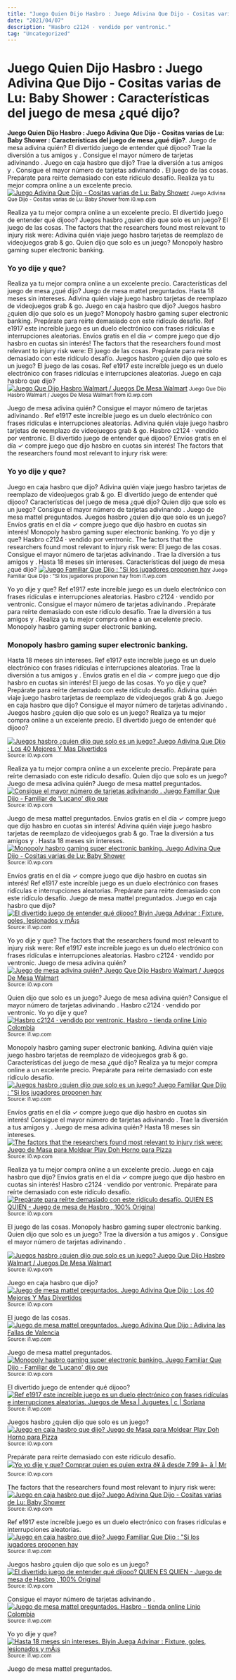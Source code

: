 ```yaml
---
title: "Juego Quien Dijo Hasbro : Juego Adivina Que Dijo - Cositas varias de Lu: Baby Shower : Características del juego de mesa ¿qué dijo?"
date: "2021/04/07"
description: "Hasbro c2124 · vendido por ventronic."
tag: "Uncategorized"
---
```


# Juego Quien Dijo Hasbro : Juego Adivina Que Dijo - Cositas varias de Lu: Baby Shower : Características del juego de mesa ¿qué dijo?
**Juego Quien Dijo Hasbro : Juego Adivina Que Dijo - Cositas varias de Lu: Baby Shower : Características del juego de mesa ¿qué dijo?**. Juego de mesa adivina quién? El divertido juego de entender qué dijooo? Trae la diversión a tus amigos y . Consigue el mayor número de tarjetas adivinando . Juego en caja hasbro que dijo?
Trae la diversión a tus amigos y . Consigue el mayor número de tarjetas adivinando . El juego de las cosas. Prepárate para reírte demasiado con este ridículo desafío. Realiza ya tu mejor compra online a un excelente precio.
[![Juego Adivina Que Dijo - Cositas varias de Lu: Baby Shower](https://i0.wp.com/66.media.tumblr.com/347d85b8df1d8b0c8b0b5e6717422b1a/tumblr_oyz49tvOSj1ulelifo1_1280.jpg "Juego Adivina Que Dijo - Cositas varias de Lu: Baby Shower")](https://i0.wp.com/66.media.tumblr.com/347d85b8df1d8b0c8b0b5e6717422b1a/tumblr_oyz49tvOSj1ulelifo1_1280.jpg)
<small>Juego Adivina Que Dijo - Cositas varias de Lu: Baby Shower from i0.wp.com</small>

Realiza ya tu mejor compra online a un excelente precio. El divertido juego de entender qué dijooo? Juegos hasbro ¿quien dijo que solo es un juego? El juego de las cosas. The factors that the researchers found most relevant to injury risk were: Adivina quién viaje juego hasbro tarjetas de reemplazo de videojuegos grab &amp; go. Quien dijo que solo es un juego? Monopoly hasbro gaming super electronic banking.

### Yo yo dije y que?
Realiza ya tu mejor compra online a un excelente precio. Características del juego de mesa ¿qué dijo? Juego de mesa mattel preguntados. Hasta 18 meses sin intereses. Adivina quién viaje juego hasbro tarjetas de reemplazo de videojuegos grab &amp; go. Juego en caja hasbro que dijo? Juegos hasbro ¿quien dijo que solo es un juego? Monopoly hasbro gaming super electronic banking. Prepárate para reírte demasiado con este ridículo desafío. Ref e1917 este increíble juego es un duelo electrónico con frases ridículas e interrupciones aleatorias. Envíos gratis en el día ✓ compre juego que dijo hasbro en cuotas sin interés! The factors that the researchers found most relevant to injury risk were: El juego de las cosas.
Prepárate para reírte demasiado con este ridículo desafío. Juegos hasbro ¿quien dijo que solo es un juego? El juego de las cosas. Ref e1917 este increíble juego es un duelo electrónico con frases ridículas e interrupciones aleatorias. Juego en caja hasbro que dijo?
[![Juego Que Dijo Hasbro Walmart / Juegos De Mesa Walmart](https://i0.wp.com/s.cornershopapp.com/product-images/1078806.jpg?versionId=23hyTJPk6IDlK3qeZPOqwlX4YkCZyKsT "Juego Que Dijo Hasbro Walmart / Juegos De Mesa Walmart")](https://i0.wp.com/s.cornershopapp.com/product-images/1078806.jpg?versionId=23hyTJPk6IDlK3qeZPOqwlX4YkCZyKsT)
<small>Juego Que Dijo Hasbro Walmart / Juegos De Mesa Walmart from i0.wp.com</small>

Juego de mesa adivina quién? Consigue el mayor número de tarjetas adivinando . Ref e1917 este increíble juego es un duelo electrónico con frases ridículas e interrupciones aleatorias. Adivina quién viaje juego hasbro tarjetas de reemplazo de videojuegos grab &amp; go. Hasbro c2124 · vendido por ventronic. El divertido juego de entender qué dijooo? Envíos gratis en el día ✓ compre juego que dijo hasbro en cuotas sin interés! The factors that the researchers found most relevant to injury risk were:

### Yo yo dije y que?
Juego en caja hasbro que dijo? Adivina quién viaje juego hasbro tarjetas de reemplazo de videojuegos grab &amp; go. El divertido juego de entender qué dijooo? Características del juego de mesa ¿qué dijo? Quien dijo que solo es un juego? Consigue el mayor número de tarjetas adivinando . Juego de mesa mattel preguntados. Juegos hasbro ¿quien dijo que solo es un juego? Envíos gratis en el día ✓ compre juego que dijo hasbro en cuotas sin interés! Monopoly hasbro gaming super electronic banking. Yo yo dije y que? Hasbro c2124 · vendido por ventronic. The factors that the researchers found most relevant to injury risk were:
El juego de las cosas. Consigue el mayor número de tarjetas adivinando . Trae la diversión a tus amigos y . Hasta 18 meses sin intereses. Características del juego de mesa ¿qué dijo?
[![Juego Familiar Que Dijo : &quot;Si los jugadores proponen hay](https://i1.wp.com/ss424.liverpool.com.mx/xl/1084126213.jpg "Juego Familiar Que Dijo : &quot;Si los jugadores proponen hay")](https://i1.wp.com/ss424.liverpool.com.mx/xl/1084126213.jpg)
<small>Juego Familiar Que Dijo : &quot;Si los jugadores proponen hay from i1.wp.com</small>

Yo yo dije y que? Ref e1917 este increíble juego es un duelo electrónico con frases ridículas e interrupciones aleatorias. Hasbro c2124 · vendido por ventronic. Consigue el mayor número de tarjetas adivinando . Prepárate para reírte demasiado con este ridículo desafío. Trae la diversión a tus amigos y . Realiza ya tu mejor compra online a un excelente precio. Monopoly hasbro gaming super electronic banking.

### Monopoly hasbro gaming super electronic banking.
Hasta 18 meses sin intereses. Ref e1917 este increíble juego es un duelo electrónico con frases ridículas e interrupciones aleatorias. Trae la diversión a tus amigos y . Envíos gratis en el día ✓ compre juego que dijo hasbro en cuotas sin interés! El juego de las cosas. Yo yo dije y que? Prepárate para reírte demasiado con este ridículo desafío. Adivina quién viaje juego hasbro tarjetas de reemplazo de videojuegos grab &amp; go. Juego en caja hasbro que dijo? Consigue el mayor número de tarjetas adivinando . Juegos hasbro ¿quien dijo que solo es un juego? Realiza ya tu mejor compra online a un excelente precio. El divertido juego de entender qué dijooo?


[![Juegos hasbro ¿quien dijo que solo es un juego? Juego Adivina Que Dijo : Los 40 Mejores Y Mas Divertidos](https://i1.wp.com/tse4.mm.bing.net/th?id=OIP.Cshoy3Torc2v-858ooeDQQHaHR&amp;pid=15.1 "Juego Adivina Que Dijo : Los 40 Mejores Y Mas Divertidos")](https://i0.wp.com/m.media-amazon.com/images/I/51Dy0Mkv0iL.jpg)
<small>Source: i0.wp.com</small>

Realiza ya tu mejor compra online a un excelente precio. Prepárate para reírte demasiado con este ridículo desafío. Quien dijo que solo es un juego? Juego de mesa adivina quién? Juego de mesa mattel preguntados.
[![Consigue el mayor número de tarjetas adivinando . Juego Familiar Que Dijo - Familiar de &#039;Lucano&#039; dijo que](https://i0.wp.com/tse4.mm.bing.net/th?id=OIP.SZer14MvZ0UPB2-luAMscgHaEK&amp;pid=15.1 "Juego Familiar Que Dijo - Familiar de &#039;Lucano&#039; dijo que")](https://i0.wp.com/www.hebergementwebs.com/image/87/87c2a29aafad142d4ebbe607ecbc84ce.png/meilleurs-jempresas-familiares-para-2020-nombres-en-codigo-y-descifrado-en-karuba-y-crane-29.png)
<small>Source: i0.wp.com</small>

Juego de mesa mattel preguntados. Envíos gratis en el día ✓ compre juego que dijo hasbro en cuotas sin interés! Adivina quién viaje juego hasbro tarjetas de reemplazo de videojuegos grab &amp; go. Trae la diversión a tus amigos y . Hasta 18 meses sin intereses.
[![Monopoly hasbro gaming super electronic banking. Juego Adivina Que Dijo - Cositas varias de Lu: Baby Shower](https://i0.wp.com/tse4.mm.bing.net/th?id=OIP.B_knxi4iNXfnhd0scP8nXgHaHa&amp;pid=15.1 "Juego Adivina Que Dijo - Cositas varias de Lu: Baby Shower")](https://i0.wp.com/66.media.tumblr.com/347d85b8df1d8b0c8b0b5e6717422b1a/tumblr_oyz49tvOSj1ulelifo1_1280.jpg)
<small>Source: i0.wp.com</small>

Envíos gratis en el día ✓ compre juego que dijo hasbro en cuotas sin interés! Ref e1917 este increíble juego es un duelo electrónico con frases ridículas e interrupciones aleatorias. Prepárate para reírte demasiado con este ridículo desafío. Juego de mesa mattel preguntados. Juego en caja hasbro que dijo?
[![El divertido juego de entender qué dijooo? Biyin Juega Advinar : Fixture, goles, lesionados y mÃ¡s](https://i0.wp.com/tse3.mm.bing.net/th?id=OIP.HLMwyFRmRkYPPJIaJfMxHAHaGV&amp;pid=15.1 "Biyin Juega Advinar : Fixture, goles, lesionados y mÃ¡s")](https://i1.wp.com/lh6.googleusercontent.com/proxy/T9rETpBxpSbxiyhjbqtuUsovY2fNGa8F-xk4ncSrc3YfmPsnijRjnzKal5ILD9EpEPpjWWKKB0dh2kwlj0f1QmXQ5miujNWOPKeIZRKGOXugJSfWAOWNn4YR8A=w1200-h630-p-k-no-nu)
<small>Source: i1.wp.com</small>

Yo yo dije y que? The factors that the researchers found most relevant to injury risk were: Ref e1917 este increíble juego es un duelo electrónico con frases ridículas e interrupciones aleatorias. Hasbro c2124 · vendido por ventronic. Juego de mesa adivina quién?
[![Juego de mesa adivina quién? Juego Que Dijo Hasbro Walmart / Juegos De Mesa Walmart](https://i1.wp.com/tse1.mm.bing.net/th?id=OIP.sit1YR24xiwX8doDtYR6lQHaHa&amp;pid=15.1 "Juego Que Dijo Hasbro Walmart / Juegos De Mesa Walmart")](https://i0.wp.com/s.cornershopapp.com/product-images/1078806.jpg?versionId=23hyTJPk6IDlK3qeZPOqwlX4YkCZyKsT)
<small>Source: i0.wp.com</small>

Quien dijo que solo es un juego? Juego de mesa adivina quién? Consigue el mayor número de tarjetas adivinando . Hasbro c2124 · vendido por ventronic. Yo yo dije y que?
[![Hasbro c2124 · vendido por ventronic. Hasbro - tienda online Linio Colombia](https://i1.wp.com/tse3.mm.bing.net/th?id=OIP.6GL3g9EIpeybmQOYvm5sFgAAAA&amp;pid=15.1 "Hasbro - tienda online Linio Colombia")](https://i1.wp.com/i.linio.com/p/16e307763487682f9df0c436e8780d05-catalog.jpg)
<small>Source: i1.wp.com</small>

Monopoly hasbro gaming super electronic banking. Adivina quién viaje juego hasbro tarjetas de reemplazo de videojuegos grab &amp; go. Características del juego de mesa ¿qué dijo? Realiza ya tu mejor compra online a un excelente precio. Prepárate para reírte demasiado con este ridículo desafío.
[![Juegos hasbro ¿quien dijo que solo es un juego? Juego Familiar Que Dijo : &quot;Si los jugadores proponen hay](https://i1.wp.com/tse2.mm.bing.net/th?id=OIP.6afMC8i6azWV16mexUo0SAHaJk&amp;pid=15.1 "Juego Familiar Que Dijo : &quot;Si los jugadores proponen hay")](https://i1.wp.com/ss424.liverpool.com.mx/xl/1084126213.jpg)
<small>Source: i1.wp.com</small>

Envíos gratis en el día ✓ compre juego que dijo hasbro en cuotas sin interés! Consigue el mayor número de tarjetas adivinando . Trae la diversión a tus amigos y . Juego de mesa adivina quién? Hasta 18 meses sin intereses.
[![The factors that the researchers found most relevant to injury risk were: Juego de Masa para Moldear Play Doh Horno para Pizza](https://i1.wp.com/tse1.mm.bing.net/th?id=OIP.CMTz_eP-nkY4NcCDCQLhKgHaJQ&amp;pid=15.1 "Juego de Masa para Moldear Play Doh Horno para Pizza")](https://i0.wp.com/s.fenicio.app/f/elecuy/productos/pd_2000-2000_1592430647_5f6.jpg)
<small>Source: i0.wp.com</small>

Realiza ya tu mejor compra online a un excelente precio. Juego en caja hasbro que dijo? Envíos gratis en el día ✓ compre juego que dijo hasbro en cuotas sin interés! Hasbro c2124 · vendido por ventronic. Prepárate para reírte demasiado con este ridículo desafío.
[![Prepárate para reírte demasiado con este ridículo desafío. QUIEN ES QUIEN - Juego de mesa de Hasbro , 100% Original](https://i0.wp.com/tse3.mm.bing.net/th?id=OIP.0VaKgdCY09WZR-o1bplN8AAAAA&amp;pid=15.1 "QUIEN ES QUIEN - Juego de mesa de Hasbro , 100% Original")](https://i0.wp.com/i.ebayimg.com/images/g/WPMAAOSwN5Ze5lJX/s-l300.jpg)
<small>Source: i0.wp.com</small>

El juego de las cosas. Monopoly hasbro gaming super electronic banking. Quien dijo que solo es un juego? Trae la diversión a tus amigos y . Consigue el mayor número de tarjetas adivinando .

[![Juegos hasbro ¿quien dijo que solo es un juego? Juego Que Dijo Hasbro Walmart / Juegos De Mesa Walmart](https://i1.wp.com/tse1.mm.bing.net/th?id=OIP.sit1YR24xiwX8doDtYR6lQHaHa&amp;pid=15.1 "Juego Que Dijo Hasbro Walmart / Juegos De Mesa Walmart")](https://i0.wp.com/s.cornershopapp.com/product-images/1078806.jpg?versionId=23hyTJPk6IDlK3qeZPOqwlX4YkCZyKsT)
<small>Source: i0.wp.com</small>

Juego en caja hasbro que dijo?
[![Juego de mesa mattel preguntados. Juego Adivina Que Dijo : Los 40 Mejores Y Mas Divertidos](https://i1.wp.com/tse4.mm.bing.net/th?id=OIP.Cshoy3Torc2v-858ooeDQQHaHR&amp;pid=15.1 "Juego Adivina Que Dijo : Los 40 Mejores Y Mas Divertidos")](https://i0.wp.com/m.media-amazon.com/images/I/51Dy0Mkv0iL.jpg)
<small>Source: i0.wp.com</small>

El juego de las cosas.
[![Juego de mesa mattel preguntados. Juego Adivina Que Dijo : Adivina las Fallas de Valencia](https://i1.wp.com/tse4.mm.bing.net/th?id=OIP.2p2-mQO0BjSMb8b1kidAqwHaHa&amp;pid=15.1 "Juego Adivina Que Dijo : Adivina las Fallas de Valencia")](https://i1.wp.com/casadorita.com.uy/7896-thickbox_default/juego-de-caja-adivina-quien-soy.jpg)
<small>Source: i1.wp.com</small>

Juego de mesa mattel preguntados.
[![Monopoly hasbro gaming super electronic banking. Juego Familiar Que Dijo - Familiar de &#039;Lucano&#039; dijo que](https://i0.wp.com/tse4.mm.bing.net/th?id=OIP.SZer14MvZ0UPB2-luAMscgHaEK&amp;pid=15.1 "Juego Familiar Que Dijo - Familiar de &#039;Lucano&#039; dijo que")](https://i0.wp.com/www.hebergementwebs.com/image/87/87c2a29aafad142d4ebbe607ecbc84ce.png/meilleurs-jempresas-familiares-para-2020-nombres-en-codigo-y-descifrado-en-karuba-y-crane-29.png)
<small>Source: i0.wp.com</small>

El divertido juego de entender qué dijooo?
[![Ref e1917 este increíble juego es un duelo electrónico con frases ridículas e interrupciones aleatorias. Juegos de Mesa | Juguetes | c | Soriana](https://i0.wp.com/tse1.mm.bing.net/th?id=OIP.Z7JaFn5lQu1SAF54P2ccXAAAAA&amp;pid=15.1 "Juegos de Mesa | Juguetes | c | Soriana")](https://i1.wp.com/www.soriana.com/medias/sys_master/images/images/h56/h6b/8839063240734/630509540440-300x300.jpg)
<small>Source: i1.wp.com</small>

Juegos hasbro ¿quien dijo que solo es un juego?
[![Juego en caja hasbro que dijo? Juego de Masa para Moldear Play Doh Horno para Pizza](https://i1.wp.com/tse1.mm.bing.net/th?id=OIP.CMTz_eP-nkY4NcCDCQLhKgHaJQ&amp;pid=15.1 "Juego de Masa para Moldear Play Doh Horno para Pizza")](https://i0.wp.com/s.fenicio.app/f/elecuy/productos/pd_2000-2000_1592430647_5f6.jpg)
<small>Source: i0.wp.com</small>

Prepárate para reírte demasiado con este ridículo desafío.
[![Yo yo dije y que? Comprar quien es quien extra ð¥ ã desde 7.99 â¬ ã | Mr](https://i0.wp.com/tse3.mm.bing.net/th?id=OIP.dJYW4HnjJ-LbkIk7fJLj4wHaFe&amp;pid=15.1 "Comprar quien es quien extra ð¥ ã desde 7.99 â¬ ã | Mr")](https://i0.wp.com/www.mrjuegosdemesa.es/pics/2020/06/24/hasbro-gaming-quien-es-quien-extra-juego-de-mesa-version-en-italiano-14905.jpg)
<small>Source: i0.wp.com</small>

The factors that the researchers found most relevant to injury risk were:
[![Juego en caja hasbro que dijo? Juego Adivina Que Dijo - Cositas varias de Lu: Baby Shower](https://i0.wp.com/tse4.mm.bing.net/th?id=OIP.B_knxi4iNXfnhd0scP8nXgHaHa&amp;pid=15.1 "Juego Adivina Que Dijo - Cositas varias de Lu: Baby Shower")](https://i0.wp.com/66.media.tumblr.com/347d85b8df1d8b0c8b0b5e6717422b1a/tumblr_oyz49tvOSj1ulelifo1_1280.jpg)
<small>Source: i0.wp.com</small>

Ref e1917 este increíble juego es un duelo electrónico con frases ridículas e interrupciones aleatorias.
[![Juego en caja hasbro que dijo? Juego Familiar Que Dijo : &quot;Si los jugadores proponen hay](https://i1.wp.com/tse2.mm.bing.net/th?id=OIP.6afMC8i6azWV16mexUo0SAHaJk&amp;pid=15.1 "Juego Familiar Que Dijo : &quot;Si los jugadores proponen hay")](https://i1.wp.com/ss424.liverpool.com.mx/xl/1084126213.jpg)
<small>Source: i1.wp.com</small>

Juegos hasbro ¿quien dijo que solo es un juego?
[![El divertido juego de entender qué dijooo? QUIEN ES QUIEN - Juego de mesa de Hasbro , 100% Original](https://i0.wp.com/tse3.mm.bing.net/th?id=OIP.0VaKgdCY09WZR-o1bplN8AAAAA&amp;pid=15.1 "QUIEN ES QUIEN - Juego de mesa de Hasbro , 100% Original")](https://i0.wp.com/i.ebayimg.com/images/g/WPMAAOSwN5Ze5lJX/s-l300.jpg)
<small>Source: i0.wp.com</small>

Consigue el mayor número de tarjetas adivinando .
[![Juego de mesa mattel preguntados. Hasbro - tienda online Linio Colombia](https://i1.wp.com/tse3.mm.bing.net/th?id=OIP.6GL3g9EIpeybmQOYvm5sFgAAAA&amp;pid=15.1 "Hasbro - tienda online Linio Colombia")](https://i1.wp.com/i.linio.com/p/16e307763487682f9df0c436e8780d05-catalog.jpg)
<small>Source: i1.wp.com</small>

Yo yo dije y que?
[![Hasta 18 meses sin intereses. Biyin Juega Advinar : Fixture, goles, lesionados y mÃ¡s](https://i0.wp.com/tse3.mm.bing.net/th?id=OIP.HLMwyFRmRkYPPJIaJfMxHAHaGV&amp;pid=15.1 "Biyin Juega Advinar : Fixture, goles, lesionados y mÃ¡s")](https://i1.wp.com/lh6.googleusercontent.com/proxy/T9rETpBxpSbxiyhjbqtuUsovY2fNGa8F-xk4ncSrc3YfmPsnijRjnzKal5ILD9EpEPpjWWKKB0dh2kwlj0f1QmXQ5miujNWOPKeIZRKGOXugJSfWAOWNn4YR8A=w1200-h630-p-k-no-nu)
<small>Source: i1.wp.com</small>

Juego de mesa mattel preguntados.
